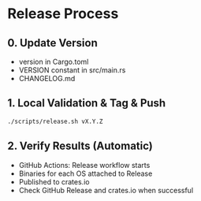 # Release Process

## 0. Update Version

- version in Cargo.toml
- VERSION constant in src/main.rs
- CHANGELOG.md

## 1. Local Validation & Tag & Push
```bash
./scripts/release.sh vX.Y.Z
```

## 2. Verify Results (Automatic)
- GitHub Actions: Release workflow starts
- Binaries for each OS attached to Release
- Published to crates.io
- Check GitHub Release and crates.io when successful
